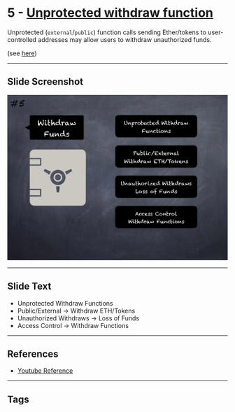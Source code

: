 # 5 - [Unprotected withdraw function](Unprotected%20withdraw%20function.md)
Unprotected (`external`/`public`) function calls sending Ether/tokens to user-controlled addresses may allow users to withdraw unauthorized funds. 

(see [here](https://swcregistry.io/docs/SWC-105))

___
## Slide Screenshot
![05.png](../../images/pitfalls_and_best_practices101/005.png)
___
## Slide Text
- Unprotected Withdraw Functions
- Public/External -> Withdraw ETH/Tokens
- Unauthorized Withdraws -> Loss of Funds
- Access Control -> Withdraw Functions
___
## References
- [Youtube Reference](https://youtu.be/OOzyoaYIw2k?t=506)
___
## Tags